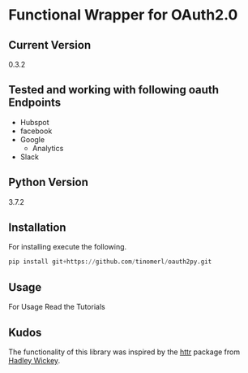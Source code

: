 # Functional Wrapper for OAuth2.0

## Current Version
0.3.2

## Tested and working with following oauth Endpoints
* Hubspot 
* facebook
* Google 
    * Analytics
* Slack

## Python Version
3.7.2

## Installation
For installing execute the following.
```python 
pip install git+https://github.com/tinomerl/oauth2py.git
```

## Usage
For Usage Read the Tutorials

## Kudos
The functionality of this library was inspired by the [httr](https://github.com/r-lib/httr) package from [Hadley Wickey](http://hadley.nz/).
